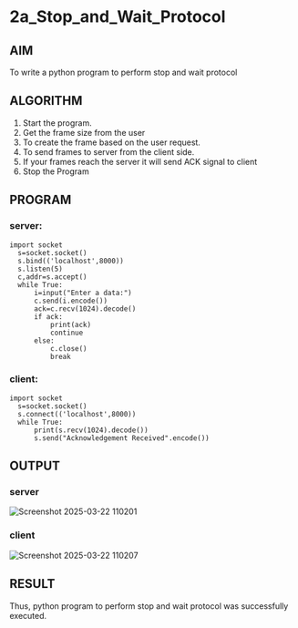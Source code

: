 # 2a_Stop_and_Wait_Protocol
## AIM 
To write a python program to perform stop and wait protocol
## ALGORITHM
1. Start the program.
2. Get the frame size from the user
3. To create the frame based on the user request.
4. To send frames to server from the client side.
5. If your frames reach the server it will send ACK signal to client
6. Stop the Program
## PROGRAM
### server:
~~~
import socket
  s=socket.socket()
  s.bind(('localhost',8000))
  s.listen(5)
  c,addr=s.accept()
  while True:
      i=input("Enter a data:")
      c.send(i.encode())
      ack=c.recv(1024).decode()
      if ack:
          print(ack)
          continue
      else:
          c.close()
          break
~~~
  
### client:
~~~
import socket
  s=socket.socket()
  s.connect(('localhost',8000))
  while True:
      print(s.recv(1024).decode())
      s.send("Acknowledgement Received".encode())
~~~
## OUTPUT

### server

![Screenshot 2025-03-22 110201](https://github.com/user-attachments/assets/1315788e-f016-432c-961c-3847db4f9b19)

### client

![Screenshot 2025-03-22 110207](https://github.com/user-attachments/assets/e9b41077-fe32-4b7d-9b65-081718543449)

## RESULT
Thus, python program to perform stop and wait protocol was successfully executed.
